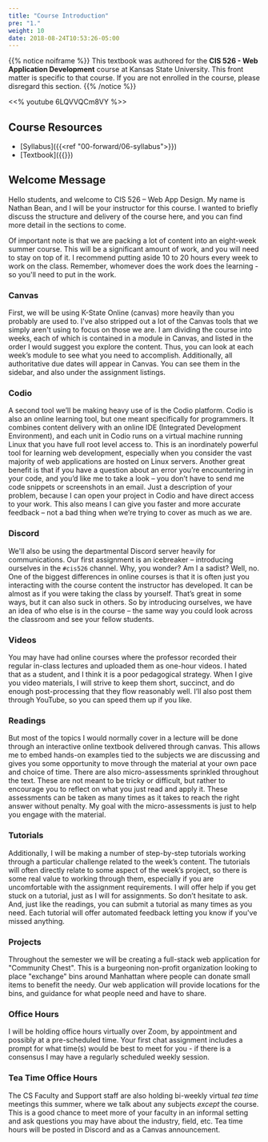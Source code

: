 ```yaml
---
title: "Course Introduction"
pre: "1."
weight: 10
date: 2018-08-24T10:53:26-05:00
---
```


{{% notice noiframe %}}
This textbook was authored for the **CIS 526 - Web Application Development** course at Kansas State University.  This front matter is specific to that course.  If you are not enrolled in the course, please disregard this section.
{{% /notice %}}

<<% youtube 6LQVVQCm8VY %>>

<!-- TODO Rerecord Video -->
<!-- TODO Rewrite Script -->

## Course Resources

* [Syllabus]({{<ref "00-forward/06-syllabus">}})
* [Textbook]({{<param textbookURL>}})

## Welcome Message 
Hello students, and welcome to CIS 526 – Web App Design.  My name is Nathan Bean, and I will be your instructor for this course.  I wanted to briefly discuss the structure and delivery of the course here, and you can find more detail in the sections to come.

Of important note is that we are packing a lot of content into an eight-week summer course.  This will be a significant amount of work, and you will need to stay on top of it.  I recommend putting aside 10 to 20 hours every week to work on the class.  Remember, whomever does the work does the learning - so you'll need to put in the work.

### Canvas

First, we will be using K-State Online (canvas) more heavily than you probably are used to.  I've also stripped out a lot of the Canvas tools that we simply aren't using to focus on those we are.  I am dividing the course into weeks, each of which is contained in a module in Canvas, and listed in the order I would suggest you explore the content.  Thus, you can look at each week’s module to see what you need to accomplish.  Additionally, all authoritative due dates will appear in Canvas.  You can see them in the sidebar, and also under the assignment listings.

### Codio

A second tool we’ll be making heavy use of is the Codio platform.  Codio is also an online learning tool, but one meant specifically for programmers.  It combines content delivery with an online IDE (Integrated Development Environment), and each unit in Codio runs on a virtual machine running Linux that you have full root level access to.  This is an inordinately powerful tool for learning web development, especially when you consider the vast majority of web applications are hosted on Linux servers.  Another great benefit is that if you have a question about an error you’re encountering in your code, and you’d like me to take a look – you don’t have to send me code snippets or screenshots in an email.  Just a description of your problem, because I can open your project in Codio and have direct access to your work. This also means I can give you faster and more accurate feedback – not a bad thing when we’re trying to cover as much as we are.

### Discord

We'll also be using the departmental Discord server heavily for communications.  Our first assignment is an icebreaker – introducing ourselves in the `#cis526` channel.  Why, you wonder?  Am I a sadist?  Well, no.  One of the biggest differences in online courses is that it is often just you interacting with the course content the instructor has developed.  It can be almost as if you were taking the class by yourself.  That’s great in some ways, but it can also suck in others.  So by introducing ourselves, we have an idea of who else is in the course – the same way you could look across the classroom and see your fellow students.

### Videos

You may have had online courses where the professor recorded their regular in-class lectures and uploaded them as one-hour videos.  I hated that as a student, and I think it is a poor pedagogical strategy.  When I give you video materials, I will strive to keep them short, succinct, and do enough post-processing that they flow reasonably well.  I’ll also post them through YouTube, so you can speed them up if you like.

### Readings

But most of the topics I would normally cover in a lecture will be done through an interactive online textbook delivered through canvas.  This allows me to embed hands-on examples tied to the subjects we are discussing and gives you some opportunity to move through the material at your own pace and choice of time.  There are also micro-assessments sprinkled throughout the text.  These are not meant to be tricky or difficult, but rather to encourage you to reflect on what you just read and apply it.  These assessments can be taken as many times as it takes to reach the right answer without penalty.   My goal with the micro-assessments is just to help you engage with the material.

### Tutorials

Additionally, I will be making a number of step-by-step tutorials working through a particular challenge related to the week’s content.  The tutorials will often directly relate to some aspect of the week’s project, so there is some real value to working through them, especially if you are uncomfortable with the assignment requirements.  I will offer help if you get stuck on a tutorial, just as I will for assignments.  So don’t hesitate to ask.  And, just like the readings, you can submit a tutorial as many times as you need.  Each tutorial will offer automated feedback letting you know if you've missed anything.

### Projects 

Throughout the semester we will be creating a full-stack web application for "Community Chest".  This is a burgeoning non-profit organization looking to place "exchange" bins around Manhattan where people can donate small items to benefit the needy.  Our web application will provide locations for the bins, and guidance for what people need and have to share.

### Office Hours 

I will be holding office hours virtually over Zoom, by appointment and possibly at a pre-scheduled time.  Your first chat assignment includes a prompt for what time(s) would be best to meet for you - if there is a consensus I may have a regularly scheduled weekly session.  

### Tea Time Office Hours

The CS Faculty and Support staff are also holding bi-weekly virtual _tea time_ meetings this summer, where we talk about any subjects _except_ the course.  This is a good chance to meet more of your faculty in an informal setting and ask questions you may have about the industry, field, etc.  Tea time hours will be posted in Discord and as a Canvas announcement.